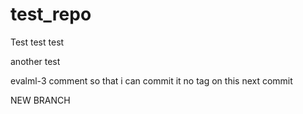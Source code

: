 # test_repo

Test test test

another test

evalml-3 comment so that i can commit it
no tag on this next commit 



NEW BRANCH
